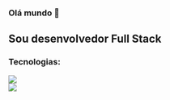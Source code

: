 ###  Olá mundo 👋

## Sou desenvolvedor Full Stack 

<div>
  <h3>Tecnologias:</h3>
    <img src="https://skillicons.dev/icons?i=git,html,css,js,react,typescript" />
    <br/>
    <img src="https://skillicons.dev/icons?i=terminal,nodejs,express,php,laravel,ptyhon,django,mysql,postgres" />
</div>

<!--
**caio-santos-ios/caio-santos-ios** is a ✨ _special_ ✨ repository because its `README.md` (this file) appears on your GitHub profile.

Here are some ideas to get you started:

- 🔭 I’m currently working on ...
- 🌱 I’m currently learning ...
- 👯 I’m looking to collaborate on ...
- 🤔 I’m looking for help with ...
- 💬 Ask me about ...
- 📫 How to reach me: ...
- 😄 Pronouns: ...
- ⚡ Fun fact: ...
-->

